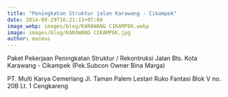 ```yaml
---
title: "Peningkatan Struktur jalan Karawang - Cikampek"
date: 2014-09-29T16:21:13+07:00
image_webp: images/blog/KARAWANG CIKAMPEK.webp
image: images/blog/KARAWANG CIKAMPEK.jpg
author: masmus
---
```

Paket Pekerjaan Peningkatan Struktur / Rekontruksi Jalan Bts. Kota Karawang - Cikampek  (Pek.Subcon Owner Bina Marga)

PT. Multi Karya Cemerlang Jl. Taman Palem Lestari Ruko Fantasi Blok V no. 20B Lt. 1 Cengkareng 